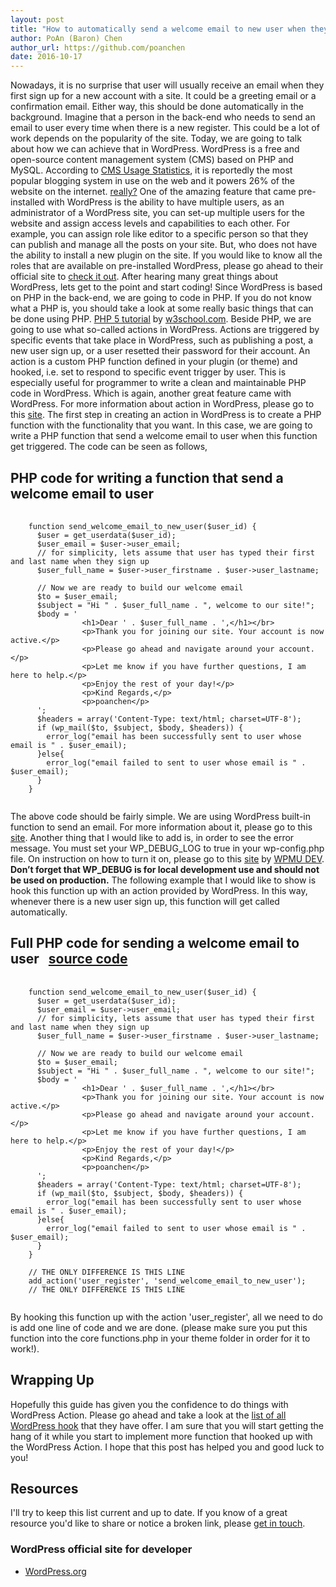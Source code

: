 ```yaml
---
layout: post
title: "How to automatically send a welcome email to new user when they sign up for their account in WordPress programmatically?"
author: PoAn (Baron) Chen
author_url: https://github.com/poanchen
date: 2016-10-17
---
```

Nowadays, it is no surprise that user will usually receive an email when they first sign up for a new account with a site. It could be a greeting email or a confirmation email. Either way, this should be done automatically in the background. Imagine that a person in the back-end who needs to send an email to user every time when there is a new register. This could be a lot of work depends on the popularity of the site. Today, we are going to talk about how we can achieve that in WordPress. WordPress is a free and open-source content management system (CMS) based on PHP and MySQL. According to [CMS Usage Statistics](https://trends.builtwith.com/cms), it is reportedly the most popular blogging system in use on the web and it powers 26% of the website on the internet. [really?](https://w3techs.com/technologies/details/cm-wordpress/all/all) One of the amazing feature that came pre-installed with WordPress is the ability to have multiple users, as an administrator of a WordPress site, you can set-up multiple users for the website and assign access levels and capabilities to each other. For example, you can assign role like editor to a specific person so that they can publish and manage all the posts on your site. But, who does not have the ability to install a new plugin on the site. If you would like to know all the roles that are available on pre-installed WordPress, please go ahead to their official site to [check it out](https://codex.wordpress.org/Roles_and_Capabilities). After hearing many great things about WordPress, lets get to the point and start coding! Since WordPress is based on PHP in the back-end, we are going to code in PHP. If you do not know what a PHP is, you should take a look at some really basic things that can be done using PHP. [PHP 5 tutorial](http://www.w3schools.com/php/default.asp) by [w3school.com](http://www.w3schools.com/). Beside PHP, we are going to use what so-called actions in WordPress. Actions are triggered by specific events that take place in WordPress, such as publishing a post, a new user sign up, or a user resetted their password for their account. An action is a custom PHP function defined in your plugin (or theme) and hooked, i.e. set to respond to specific event trigger by user. This is especially useful for programmer to write a clean and maintainable PHP code in WordPress. Which is again, another great feature came with WordPress. For more information about action in WordPress, please go to this [site](https://codex.wordpress.org/Plugin_API). The first step in creating an action in WordPress is to create a PHP function with the functionality that you want. In this case, we are going to write a PHP function that send a welcome email to user when this function get triggered. The code can be seen as follows,
<br>

## PHP code for writing a function that send a welcome email to user

<pre>
  <code class="php">
    function send_welcome_email_to_new_user($user_id) {
      $user = get_userdata($user_id);
      $user_email = $user->user_email;
      // for simplicity, lets assume that user has typed their first and last name when they sign up
      $user_full_name = $user->user_firstname . $user->user_lastname;

      // Now we are ready to build our welcome email
      $to = $user_email;
      $subject = "Hi " . $user_full_name . ", welcome to our site!";
      $body = '
                &lt;h1&gt;Dear ' . $user_full_name . ',&lt;/h1&gt;&lt;/br&gt;
                &lt;p&gt;Thank you for joining our site. Your account is now active.&lt;/p&gt;
                &lt;p&gt;Please go ahead and navigate around your account.&lt;/p&gt;
                &lt;p&gt;Let me know if you have further questions, I am here to help.&lt;/p&gt;
                &lt;p&gt;Enjoy the rest of your day!&lt;/p&gt;
                &lt;p&gt;Kind Regards,&lt;/p&gt;
                &lt;p&gt;poanchen&lt;/p&gt;
      ';
      $headers = array('Content-Type: text/html; charset=UTF-8');
      if (wp_mail($to, $subject, $body, $headers)) {
        error_log("email has been successfully sent to user whose email is " . $user_email);
      }else{
        error_log("email failed to sent to user whose email is " . $user_email);
      }
    }
  </code>
</pre>
The above code should be fairly simple. We are using WordPress built-in function to send an email. For more information about it, please go to this [site](https://developer.wordpress.org/reference/functions/wp_mail/). Another thing that I would like to add is, in order to see the error message. You must set your WP_DEBUG_LOG to true in your wp-config.php file. On instruction on how to turn it on, please go to this [site](https://premium.wpmudev.org/blog/debugging-wordpress-how-to-use-wp_debug) by [WPMU DEV](https://premium.wpmudev.org/). **Don’t forget that WP_DEBUG is for local development use and should not be used on production.** The following example that I would like to show is hook this function up with an action provided by WordPress. In this way, whenever there is a new user sign up, this function will get called automatically.

## Full PHP code for sending a welcome email to user &nbsp;&nbsp;<a href="https://github.com/poanchen/code-for-blog/blob/master/2016/10/17/how-to-automatically-send-welcome-email-to-user-when-they-sign-up-in-wp/functions.php" target="_blank">source code</a>

<pre>
  <code class="php">
    function send_welcome_email_to_new_user($user_id) {
      $user = get_userdata($user_id);
      $user_email = $user->user_email;
      // for simplicity, lets assume that user has typed their first and last name when they sign up
      $user_full_name = $user->user_firstname . $user->user_lastname;

      // Now we are ready to build our welcome email
      $to = $user_email;
      $subject = "Hi " . $user_full_name . ", welcome to our site!";
      $body = '
                &lt;h1&gt;Dear ' . $user_full_name . ',&lt;/h1&gt;&lt;/br&gt;
                &lt;p&gt;Thank you for joining our site. Your account is now active.&lt;/p&gt;
                &lt;p&gt;Please go ahead and navigate around your account.&lt;/p&gt;
                &lt;p&gt;Let me know if you have further questions, I am here to help.&lt;/p&gt;
                &lt;p&gt;Enjoy the rest of your day!&lt;/p&gt;
                &lt;p&gt;Kind Regards,&lt;/p&gt;
                &lt;p&gt;poanchen&lt;/p&gt;
      ';
      $headers = array('Content-Type: text/html; charset=UTF-8');
      if (wp_mail($to, $subject, $body, $headers)) {
        error_log("email has been successfully sent to user whose email is " . $user_email);
      }else{
        error_log("email failed to sent to user whose email is " . $user_email);
      }
    }

    // THE ONLY DIFFERENCE IS THIS LINE
    add_action('user_register', 'send_welcome_email_to_new_user');
    // THE ONLY DIFFERENCE IS THIS LINE
  </code>
</pre>
By hooking this function up with the action 'user_register', all we need to do is add one line of code and we are done. (please make sure you put this function into the core functions.php in your theme folder in order for it to work!).

## Wrapping Up

Hopefully this guide has given you the confidence to do things with WordPress Action. Please go ahead and take a look at the [list of all WordPress hook](https://codex.wordpress.org/Plugin_API/Action_Reference) that they have offer. I am sure that you will start getting the hang of it while you start to implement more function that hooked up with the WordPress Action. I hope that this post has helped you and good luck to you!

## Resources

I'll try to keep this list current and up to date. If you know of a great resource you'd like to share or notice a broken link, please [get in touch](https://github.com/poanchen).

### WordPress official site for developer

* [WordPress.org](https://wordpress.org/)